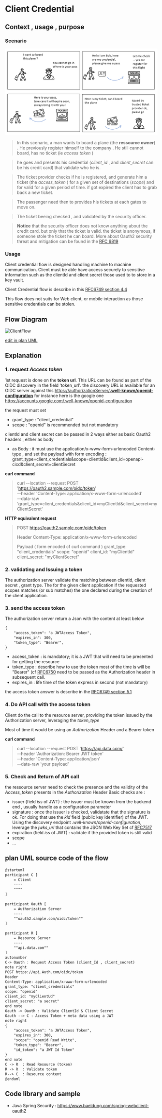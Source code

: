 
# Client Credential


## Context , usage , purpose 

### Scenario 

![buildingblocks http](comicsClientCredential.png)

> In this scenario, a man wants to board a plane (the **ressource owner**) . He previously register himself to the company . He still cannot board, has no ticket (ie *access token* ) 

> he goes and presents his credential (*client_id*  , and *client_secret* can be his credit card) that validate who he is.

> The ticket provider checks if he is registered, and generate him a ticket (the *access_token* ) for a given set of destinations (*scope*) and for valid for a given period of time. if got expired the client has to grab back a new ticket. 

> The passenger need then to provides his tickets at each gates to move on.

> The ticket beeing checked , and validated by the security officer.

> **Notice**  that the security officer does not know anything about the credit card. but only that the ticket is valid. the ticket is anonymous, if someone stole the ticket he can board. More about Oauth2 security threat and mitigation can be found in the [RFC 6819](https://datatracker.ietf.org/doc/html/rfc6819)

### Usage 

Client credential flow is designed handling machine to machine communication. 
Client must be able have access securely to sensitive information such as the clientId and client secret 
those used to to store in a key vault. 

Client Credential flow is describe in this [RFC6749 section 4.4](https://datatracker.ietf.org/doc/html/rfc6749#section-4.4)

This flow does not suits for Web client, or mobile interaction as those sensitive credentials can be stolen. 



## Flow Diagram 

![ClientFlow](https://www.plantuml.com/plantuml/png/TLB1RjGm43tZhnZbW5hHR2guHGArv09SYh8BFI2q6knXroAnW-smBOX_Psm7QtSHFiHZpxmtyvvpumEwC8-3c7ZNKaze0dJmIG2lbz0Dcan8XvfN2YfUuhCuGTpX7FO5TSi7w_HF3DeQM9FxGUwSmqR4yvN7SHfe9UtOMAra4-mtCl_ozuMx9szd9-a_j3ZfbSA0aJ7HS1jhvl4BbtRrgsNGbcc-p-G3t4f9tiCcjeKBcUHktoguWYNs91s5Is5i871wjm_Y_Trw0_iG9jysJMmOzPv946y8LUnfJM2QUlCuKGiuJOEMoPRceJuS3lLNwyPwTWCPQHKfiNF8JKEghfOHf2F5kyR1Ly9BctByDLfLOgdHYk_6n_nU7yhzCZxd479O2J8AeXgHlJWovICEciqZo3HimzCbX7K2_uKmfeFsrBndC590YER3xBNP0SAx-ysnSR_4ameJPflVcUTAHST4rHLNqSEa7VcjZZKlhg_ZNL9U5UdG4oguTpfGWYH6TYxNl2Pqv592gxDkmC9oA_6xk06YYrRq06rcBZ_QHK9VYhxaYqyf0wBFXd2cW6H-Tt73_FCu_040)

[edit in plan UML](https://www.plantuml.com/plantuml/uml/TLB1RjGm43tZhnZbW5hHR2guHGArv09SYh8BFI2q6knXroAnW-smBOX_Psm7QtSHFiHZpxmtyvvpumEwC8-3c7ZNKaze0dJmIG2lbz0Dcan8XvfN2YfUuhCuGTpX7FO5TSi7w_HF3DeQM9FxGUwSmqR4yvN7SHfe9UtOMAra4-mtCl_ozuMx9szd9-a_j3ZfbSA0aJ7HS1jhvl4BbtRrgsNGbcc-p-G3t4f9tiCcjeKBcUHktoguWYNs91s5Is5i871wjm_Y_Trw0_iG9jysJMmOzPv946y8LUnfJM2QUlCuKGiuJOEMoPRceJuS3lLNwyPwTWCPQHKfiNF8JKEghfOHf2F5kyR1Ly9BctByDLfLOgdHYk_6n_nU7yhzCZxd479O2J8AeXgHlJWovICEciqZo3HimzCbX7K2_uKmfeFsrBndC590YER3xBNP0SAx-ysnSR_4ameJPflVcUTAHST4rHLNqSEa7VcjZZKlhg_ZNL9U5UdG4oguTpfGWYH6TYxNl2Pqv592gxDkmC9oA_6xk06YYrRq06rcBZ_QHK9VYhxaYqyf0wBFXd2cW6H-Tt73_FCu_040)


## Explanation 

### 1. request *Access token*  
1st request is done on the **token url**. This URL can be found as part of the OIDC discovery in the field 'token_url'. 
the discovery URL is available for an OIDC server against this [https://authorizationServer/**.well-known/openid-configuration**]() for instance here is the google one 
https://accounts.google.com/.well-known/openid-configuration 

the request must set 
   - grant_type : "client_credential"
   - scope : "openid" is recommended but not mandatory

clientId and client secret can be passed in 2 ways either as basic Oauth2 headers , either as body 

   - as Body : it must use the application/x-www-form-urlencoded Content-type , and set the payload with form encoding : grant_type=client_credentials&scope=clientId&client_id=openapi-cicd&client_secret=clientSecret

**curl command**

> curl --location --request POST 'https://oauth2.sample.com/oidc/token' \
> --header 'Content-Type: application/x-www-form-urlencoded' \
> --data-raw 'grant_type=client_credentials&client_id=myClientId&client_secret=myClientSecret'

**HTTP equivalent request**

> POST https://oauth2.sample.com/oidc/token
> 
> Header
> Content-Type: application/x-www-form-urlencoded
>
> Payload ( form encoded cf curl command ) 
> grant_type: "client_credentials"
> scope: "openid"
> client_id: "myClientId"
> client_secret: "myClientSecret"

### 2. validating and Issuing a token 

The authorization server validate the matching between clientId, client secret , grant type. The for the given client application if the requested scopes matches (or sub matches) the one declared during the creation of the client application. 

### 3. send the access token

The authorization server return a Json with the content at least below 

```
{
	"access_token": "a JWTAccess Token",
	"expires_in": 300,
	"token_type": "Bearer",
}
```

   - access_token : is mandatory; it is a JWT that will need to be presented for getting the resource
   - token_type : describe how to use the token most of the time is will be "Bearer" (cf [RFC6750](https://datatracker.ietf.org/doc/html/rfc6750) need to be passed as the Authorization header in subsequent call.
   - expires_in   : life time of the token express in second (not mandatory)  

the access token answer is describe in the [RFC6749 section 5.1](https://datatracker.ietf.org/doc/html/rfc6749#section-5.1)

### 4. Do API call with the access token

Client do the call to the resource server, providing the token issued by the Authorization server, leveraging the *token_type*

Most of time it would be using an *Authorization* Header and a Bearer token 

**curl command**
> curl --location --request POST 'https://api.data.com/' \
> --header 'Authorization: Bearer JWT token' \
> --header 'Content-Type: application/json' \
> --data-raw 'your payload'

### 5. Check and Return of API call

the ressource server need to check the presence and the validity of the *Access_token* presents in the *Authorization* Header 
Basic checks are : 

* issuer (field *iss* of JWT) : the issuer must be known from the backend end , usually handle as a configuration parameter 
* signature : once the issuer is checked, validatate that the signature is ok. For doing that use the *kid* field (public key identifier) of the JWT. Using the discovery endpoint *.well-known/openid-configuration*, leverage the *jwks_uri* that contains the JSON Web Key Set cf [RFC7517](https://datatracker.ietf.org/doc/html/rfc7517)
* expiration (field *iss* of JWT) : validate if the provided token is still valid 
* scope 
* ...


## plan UML source code of the flow

```
@startuml
participant C [
    = Client
    ----
    """"
]

participant Oauth [
    = Authorization Server
    ----
    ""oauth2.sample.com/oidc/token""
]

participant R [
    = Resource Server
    ----
    ""api.data.com""
]
autonumber
C-> Oauth : Request Access Token (client_Id , client_secret)
note right
POST https://api.Auth.com/oidc/token
Header
Content-Type: application/x-www-form-urlencoded
grant_type: "client_credentials"
scope: "openid"
client_id: "myClientUd"
client_secret: "a secret"
end note
Oauth -> Oauth : Validate ClientId & Client Secret
Oauth --> C : Access Token + meta data using a JWT
note right
{
	"access_token": "a JWTAccess Token",
	"expires_in": 300,
	"scope": "openid Read Write",
	"token_type": "Bearer",
	"id_token": "a JWT Id Token"
}
end note 
C -> R  : Read Resource (token)
R -> R  : Validate token 
R--> C  : Resource content
@enduml

```

## Code library and sample

* Java Spring Security : https://www.baeldung.com/spring-webclient-oauth2 





